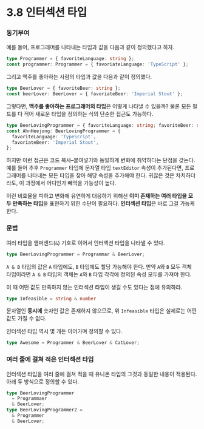 # 3.8 인터섹션 타입

### **동기부여**

예를 들어, 프로그래머를 나타내는 타입과 값을 다음과 같이 정의했다고 하자.

```typescript
type Programmer = { favoriteLanguage: string };
const programmer: Programmer = { favoriateLanguage: 'TypeScript' };
```

그리고 맥주를 좋아하는 사람의 타입과 값을 다음과 같이 정의했다.

```typescript
type BeerLover = { favoriteBeer: string };
const beerLover: BeerLover = { favoriateBeer: 'Imperial Stout' };
```

그렇다면, **맥주를 좋아하는 프로그래머의 타입**은 어떻게 나타낼 수 있을까? 물론 모든 필드를 다 적어 새로운 타입을 정의하는 식의 단순한 접근도 가능하다.

```typescript
type BeerLovingProgrammer = { favoriteLanguage: string; favoriteBeer: string; };
const AhnHeejong: BeerLovingProgrammer = { 
  favoriteLanguage: 'TypeScript',
  favoriateBeer: 'Imperial Stout',
};
```

하지만 이런 접근은 코드 복사–붙여넣기와 동일하게 변화에 취약하다는 단점을 갖는다. 예를 들어 추후 `Programmer` 타입에 문자열 타입 `textEditor` 속성이 추가된다면, 프로그래머를 나타내는 모든 타입을 찾아 해당 속성을 추가해야 한다. 귀찮은 것은 차치하더라도, 이 과정에서 어디인가 빼먹을 가능성이 높다.

이런 비효율을 피하고 변화에 유연하게 대응하기 위해선 **이미 존재하는 여러 타입을 모두 만족하는 타입**을 표현하기 위한 수단이 필요하다. **인터섹션 타입**은 바로 그걸 가능케 한다. 

### **문법**

여러 타입을 앰퍼샌드\(`&`\) 기호로 이어서 인터섹션 타입을 나타낼 수 있다.

```typescript
type BeerLovingProgrammer = Programmar & BeerLover;
```

`A & B` 타입의 값은 `A` 타입에도, `B` 타입에도 할당 가능해야 한다. 만약 `A`와 `B` 모두 객체 타입이라면 `A & B` 타입의 객체는 `A`와 `B` 타입 각각에 정의된 속성 모두를 가져야 한다.

이 때 어떤 값도 만족하지 않는 인터섹션 타입이 생길 수도 있다는 점에 유의하라. 

```typescript
type Infeasible = string & number
```

문자열인 **동시에** 숫자인 값은 존재하지 않으므로, 위 `Infeasible` 타입은 실제로는 어떤 값도 가질 수 없다.

인터섹션 타입 역시 몇 개든 이어가며 정의할 수 있다.

```typescript
type Awesome = Programmer & BeerLover & CatLover;
```

### **여러 줄에 걸쳐 적은 인터섹션 타입**

인터섹션 타입을 여러 줄에 걸쳐 적을 때 유니온 타입의 그것과 동일한 내용이 적용된다. 아래 두 방식으로 정의할 수 있다.

```typescript
type BeerLovingProgrammer
  = Programmaer
  & BeerLover;
type BeerLovingProgrammer2 =
  & Programmer
  & BeerLover;
```

